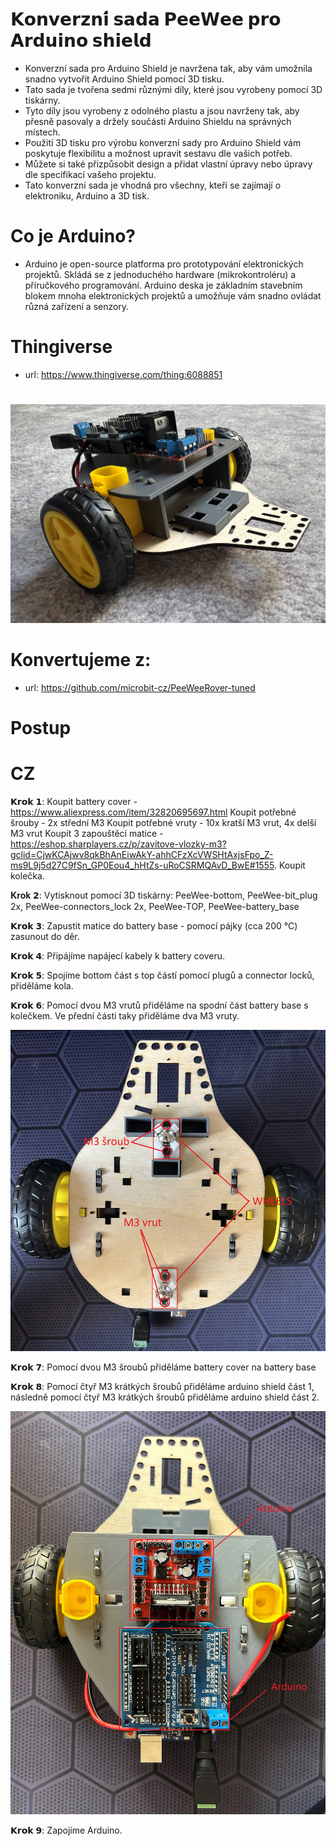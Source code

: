# 𝗞𝗼𝗻𝘃𝗲𝗿𝘇𝗻𝗶́ 𝘀𝗮𝗱𝗮 𝗣𝗲𝗲𝗪𝗲𝗲 𝗽𝗿𝗼 𝗔𝗿𝗱𝘂𝗶𝗻𝗼 𝘀𝗵𝗶𝗲𝗹𝗱 
* Konverzní sada pro Arduino Shield je navržena tak, aby vám umožnila snadno vytvořit Arduino Shield pomocí 3D tisku.
* Tato sada je tvořena sedmi různými díly, které jsou vyrobeny pomocí 3D tiskárny.
* Tyto díly jsou vyrobeny z odolného plastu a jsou navrženy tak, aby přesně pasovaly a držely součásti Arduino Shieldu na správných místech.
* Použití 3D tisku pro výrobu konverzní sady pro Arduino Shield vám poskytuje flexibilitu a možnost upravit sestavu dle vašich potřeb.
* Můžete si také přizpůsobit design a přidat vlastní úpravy nebo úpravy dle specifikací vašeho projektu.
* Tato konverzní sada je vhodná pro všechny, kteří se zajímají o elektroniku, Arduino a 3D tisk.
  
# Co je Arduino?
* Arduino je open-source platforma pro prototypování elektronických projektů. Skládá se z jednoduchého hardware (mikrokontroléru) a příručkového programování. Arduino deska je základním stavebním blokem mnoha elektronických projektů a umožňuje vám snadno ovládat různá zařízení a senzory.

# Thingiverse
* url: https://www.thingiverse.com/thing:6088851
#
![Assembled](https://github.com/pslib-cz/2022-p2a-mme-pppp-MatyasKorytar/blob/main/images/pic.png)
# Konvertujeme z: 
* url: https://github.com/microbit-cz/PeeWeeRover-tuned


# Postup
# CZ
𝗞𝗿𝗼𝗸 𝟭:
Koupit battery cover - https://www.aliexpress.com/item/32820695697.html 
Koupit potřebné šrouby - 2x střední M3
Koupit potřebné vruty - 10x kratší M3 vrut,  4x delší M3 vrut
Koupit 3 zapouštěcí matice - https://eshop.sharplayers.cz/p/zavitove-vlozky-m3?gclid=CjwKCAjwv8qkBhAnEiwAkY-ahhCFzXcVWSHtAxjsFpo_Z-ms9L9j5d27C9fSn_GP0Eou4_hHtZs-uRoCSRMQAvD_BwE#1555.
Koupit kolečka.

𝐊𝐫𝐨𝐤 𝟮:
Vytisknout pomocí 3D tiskárny: PeeWee-bottom, PeeWee-bit_plug 2x, PeeWee-connectors_lock 2x, PeeWee-TOP, PeeWee-battery_base

𝗞𝗿𝗼𝗸 𝟯:
Zapustit matice do battery base - pomocí pájky (cca 200 °C) zasunout do děr.

𝗞𝗿𝗼𝗸 𝟰:
Připájíme napájecí kabely k battery coveru.

𝗞𝗿𝗼𝗸 𝟱:
Spojíme bottom část s top částí pomocí plugů a connector locků, přiděláme kola.

𝗞𝗿𝗼𝗸 𝟲:
Pomocí dvou M3 vrutů přiděláme na spodní část battery base s kolečkem. Ve přední části taky přiděláme dva M3 vruty.

![Assembled](https://github.com/pslib-cz/2022-p2a-mme-pppp-MatyasKorytar/blob/main/images/lower.png)

𝗞𝗿𝗼𝗸 𝟳: 
Pomocí dvou M3 šroubů přiděláme battery cover na battery base

𝗞𝗿𝗼𝗸 𝟴: 
Pomocí čtyř M3 krátkých šroubů přiděláme arduino shield část 1, následně pomocí čtyř M3 krátkých šroubů přiděláme arduino shield část 2.

![Assembled](https://github.com/pslib-cz/2022-p2a-mme-pppp-MatyasKorytar/blob/main/images/upper.png)

𝗞𝗿𝗼𝗸 𝟵:
Zapojíme Arduino.
